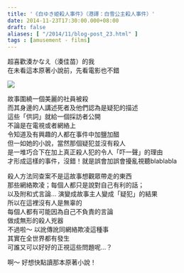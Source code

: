 ```yaml
---
title: '《白ゆき姫殺人事件》（港譯：白雪公主殺人事件）'
date: 2014-11-23T17:30:00.000+08:00
draft: false
aliases: [ "/2014/11/blog-post_23.html" ]
tags : [amusement - films]
---
```


超喜歡湊かなえ（湊佳苗）的我  
在未看這本原著小說前，先看電影也不錯  

[![](https://2.bp.blogspot.com/-116Mtq8P-oQ/XFbS7HWy33I/AAAAAAAAH5o/hdzhZkBlKf0GCWEviQTENmgEbpGYJ-CbQCLcBGAs/s640/15663087998_30c71e34f7_z.jpg)](https://2.bp.blogspot.com/-116Mtq8P-oQ/XFbS7HWy33I/AAAAAAAAH5o/hdzhZkBlKf0GCWEviQTENmgEbpGYJ-CbQCLcBGAs/s1600/15663087998_30c71e34f7_z.jpg)

故事圍繞一個美麗的社員被殺  
而其身邊的人講述死者及他們認為是疑犯的描述  
這些「供詞」就給一個採訪者公開  
不論是在電視或者網絡上  
令知道及有興趣的人都在事件中加鹽加醋  
但一如她的小說，當然那個疑犯並沒有殺人  
是一堆巧合下在加上真正殺人犯的令人「吓一聲」的理由  
才形成這樣的事件，沒錯！就是誤會加誤會擾亂視聽blablabla  
  
殺人方法同查案不是這故事想觀眾帶走的東西  
那些網絡欺凌；每個人都只是說對自己有利的話；  
以及附和式言論... 演變成故事主人變成「疑犯」的結果  
所以在這裡沒有人是無辜的  
每個人都有可能因為自己不負責的言論  
做成無形的殺人兇器  
不過啦～ 以訛傳訛同網絡欺凌這種事  
其實在全世界都有發生  
可誰又可以好好的正視這些問題呢...？  
  
啊～ 好想快點讀那本原著小說！